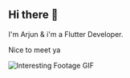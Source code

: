 ## Hi there 👋

I'm Arjun & i'm a Flutter Developer.

Nice to meet ya

![Interesting Footage GIF](https://media.giphy.com/media/ZVik7pBtu9dNS/giphy.gif)


